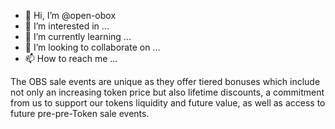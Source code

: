 - 👋 Hi, I’m @open-obox
- 👀 I’m interested in ...
- 🌱 I’m currently learning ...
- 💞️ I’m looking to collaborate on ...
- 📫 How to reach me ...

<!---
open-obox/open-obox is a ✨ special ✨ repository because its `README.md` (this file) appears on your GitHub profile.
You can click the Preview link to take a look at your changes.
--->The OBS sale events are unique as they offer tiered bonuses which include not only an increasing token price but also lifetime discounts, a commitment from us to support our tokens liquidity and future value, as well as access to future pre-pre-Token sale events.
